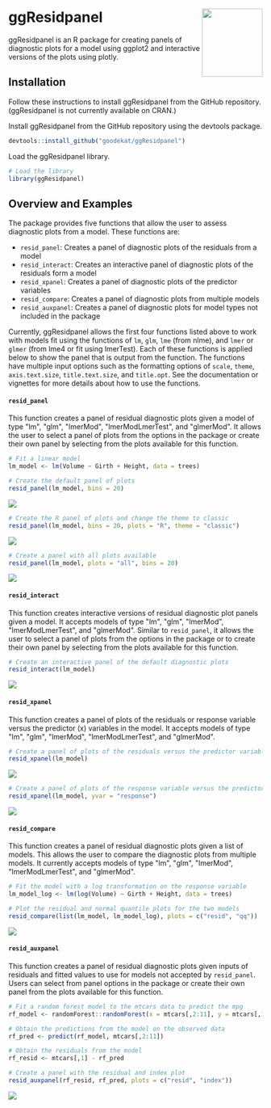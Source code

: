 
ggResidpanel <img align="right" width="120" height="135" src="./man/figures/logo.png">
======================================================================================

ggResidpanel is an R package for creating panels of diagnostic plots for a model using ggplot2 and interactive versions of the plots using plotly.

Installation
------------

Follow these instructions to install ggResidpanel from the GitHub repository. (ggResidpanel is not currently available on CRAN.)

Install ggResidpanel from the GitHub repository using the devtools package.

``` r
devtools::install_github("goodekat/ggResidpanel")
```

Load the ggResidpanel library.

``` r
# Load the library
library(ggResidpanel)
```

Overview and Examples
---------------------

The package provides five functions that allow the user to assess diagnostic plots from a model. These functions are:

-   `resid_panel`: Creates a panel of diagnostic plots of the residuals from a model
-   `resid_interact`: Creates an interactive panel of diagnostic plots of the residuals form a model
-   `resid_xpanel`: Creates a panel of diagnostic plots of the predictor variables
-   `resid_compare`: Creates a panel of diagnostic plots from multiple models
-   `resid_auxpanel`: Creates a panel of diagnostic plots for model types not included in the package

Currently, ggResidpanel allows the first four functions listed above to work with models fit using the functions of `lm`, `glm`, `lme` (from nlme), and `lmer` or `glmer` (from lme4 or fit using lmerTest). Each of these functions is applied below to show the panel that is output from the function. The functions have multiple input options such as the formatting options of `scale`, `theme`, `axis.text.size`, `title.text.size`, and `title.opt`. See the documentation or vignettes for more details about how to use the functions.

#### `resid_panel`

This function creates a panel of residual diagnostic plots given a model of type "lm", "glm", "lmerMod", "lmerModLmerTest", and "glmerMod". It allows the user to select a panel of plots from the options in the package or create their own panel by selecting from the plots available for this function.

``` r
# Fit a linear model
lm_model <- lm(Volume ~ Girth + Height, data = trees)

# Create the default panel of plots
resid_panel(lm_model, bins = 20)
```

![](README_files/figure-markdown_github/unnamed-chunk-3-1.png)

``` r
# Create the R panel of plots and change the theme to classic
resid_panel(lm_model, bins = 20, plots = "R", theme = "classic")
```

![](README_files/figure-markdown_github/unnamed-chunk-3-2.png)

``` r
# Create a panel with all plots available
resid_panel(lm_model, plots = "all", bins = 20)
```

![](README_files/figure-markdown_github/unnamed-chunk-3-3.png)

#### `resid_interact`

This function creates interactive versions of residual diagnostic plot panels given a model. It accepts models of type "lm", "glm", "lmerMod", "lmerModLmerTest", and "glmerMod". Similar to `resid_panel`, it allows the user to select a panel of plots from the options in the package or to create their own panel by selecting from the plots available for this function.

``` r
# Create an interactive panel of the default diagnostic plots
resid_interact(lm_model)
```

![](./man/figures/interact.gif)

#### `resid_xpanel`

This function creates a panel of plots of the residuals or response variable versus the predictor (x) variables in the model. It accepts models of type "lm", "glm", "lmerMod", "lmerModLmerTest", and "glmerMod".

``` r
# Create a panel of plots of the residuals versus the predictor variables
resid_xpanel(lm_model)
```

![](README_files/figure-markdown_github/unnamed-chunk-5-1.png)

``` r
# Create a panel of plots of the response variable versus the predictor variables
resid_xpanel(lm_model, yvar = "response")
```

![](README_files/figure-markdown_github/unnamed-chunk-5-2.png)

#### `resid_compare`

This function creates a panel of residual diagnostic plots given a list of models. This allows the user to compare the diagnostic plots from multiple models. It currently accepts models of type "lm", "glm", "lmerMod", "lmerModLmerTest", and "glmerMod".

``` r
# Fit the model with a log transformation on the response variable
lm_model_log <- lm(log(Volume) ~ Girth + Height, data = trees)

# Plot the residual and normal quantile plots for the two models
resid_compare(list(lm_model, lm_model_log), plots = c("resid", "qq"))
```

![](README_files/figure-markdown_github/unnamed-chunk-6-1.png)

#### `resid_auxpanel`

This function creates a panel of residual diagnostic plots given inputs of residuals and fitted values to use for models not accepted by `resid_panel`. Users can select from panel options in the package or create their own panel from the plots available for this function.

``` r
# Fit a random forest model to the mtcars data to predict the mpg
rf_model <- randomForest::randomForest(x = mtcars[,2:11], y = mtcars[,1])

# Obtain the predictions from the model on the observed data
rf_pred <- predict(rf_model, mtcars[,2:11])

# Obtain the residuals from the model
rf_resid <- mtcars[,1] - rf_pred

# Create a panel with the residual and index plot
resid_auxpanel(rf_resid, rf_pred, plots = c("resid", "index"))
```

![](README_files/figure-markdown_github/unnamed-chunk-7-1.png)
